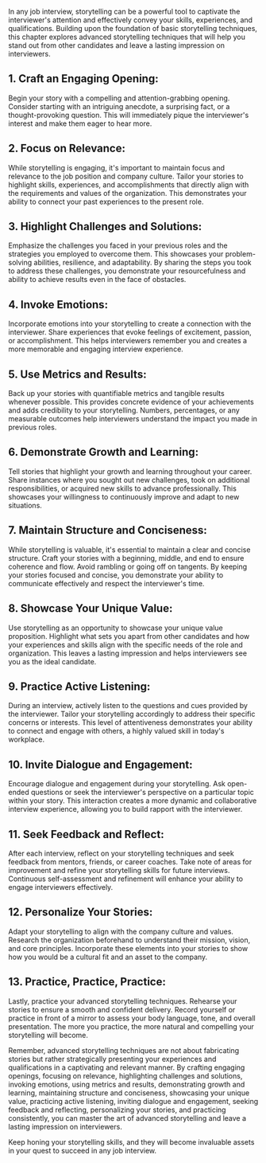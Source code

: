 
In any job interview, storytelling can be a powerful tool to captivate the interviewer's attention and effectively convey your skills, experiences, and qualifications. Building upon the foundation of basic storytelling techniques, this chapter explores advanced storytelling techniques that will help you stand out from other candidates and leave a lasting impression on interviewers.

## 1\. **Craft an Engaging Opening**:

Begin your story with a compelling and attention-grabbing opening. Consider starting with an intriguing anecdote, a surprising fact, or a thought-provoking question. This will immediately pique the interviewer's interest and make them eager to hear more.

## 2\. **Focus on Relevance**:

While storytelling is engaging, it's important to maintain focus and relevance to the job position and company culture. Tailor your stories to highlight skills, experiences, and accomplishments that directly align with the requirements and values of the organization. This demonstrates your ability to connect your past experiences to the present role.

## 3\. **Highlight Challenges and Solutions**:

Emphasize the challenges you faced in your previous roles and the strategies you employed to overcome them. This showcases your problem-solving abilities, resilience, and adaptability. By sharing the steps you took to address these challenges, you demonstrate your resourcefulness and ability to achieve results even in the face of obstacles.

## 4\. **Invoke Emotions**:

Incorporate emotions into your storytelling to create a connection with the interviewer. Share experiences that evoke feelings of excitement, passion, or accomplishment. This helps interviewers remember you and creates a more memorable and engaging interview experience.

## 5\. **Use Metrics and Results**:

Back up your stories with quantifiable metrics and tangible results whenever possible. This provides concrete evidence of your achievements and adds credibility to your storytelling. Numbers, percentages, or any measurable outcomes help interviewers understand the impact you made in previous roles.

## 6\. **Demonstrate Growth and Learning**:

Tell stories that highlight your growth and learning throughout your career. Share instances where you sought out new challenges, took on additional responsibilities, or acquired new skills to advance professionally. This showcases your willingness to continuously improve and adapt to new situations.

## 7\. **Maintain Structure and Conciseness**:

While storytelling is valuable, it's essential to maintain a clear and concise structure. Craft your stories with a beginning, middle, and end to ensure coherence and flow. Avoid rambling or going off on tangents. By keeping your stories focused and concise, you demonstrate your ability to communicate effectively and respect the interviewer's time.

## 8\. **Showcase Your Unique Value**:

Use storytelling as an opportunity to showcase your unique value proposition. Highlight what sets you apart from other candidates and how your experiences and skills align with the specific needs of the role and organization. This leaves a lasting impression and helps interviewers see you as the ideal candidate.

## 9\. **Practice Active Listening**:

During an interview, actively listen to the questions and cues provided by the interviewer. Tailor your storytelling accordingly to address their specific concerns or interests. This level of attentiveness demonstrates your ability to connect and engage with others, a highly valued skill in today's workplace.

## 10\. **Invite Dialogue and Engagement**:

Encourage dialogue and engagement during your storytelling. Ask open-ended questions or seek the interviewer's perspective on a particular topic within your story. This interaction creates a more dynamic and collaborative interview experience, allowing you to build rapport with the interviewer.

## 11\. **Seek Feedback and Reflect**:

After each interview, reflect on your storytelling techniques and seek feedback from mentors, friends, or career coaches. Take note of areas for improvement and refine your storytelling skills for future interviews. Continuous self-assessment and refinement will enhance your ability to engage interviewers effectively.

## 12\. **Personalize Your Stories**:

Adapt your storytelling to align with the company culture and values. Research the organization beforehand to understand their mission, vision, and core principles. Incorporate these elements into your stories to show how you would be a cultural fit and an asset to the company.

## 13\. **Practice, Practice, Practice**:

Lastly, practice your advanced storytelling techniques. Rehearse your stories to ensure a smooth and confident delivery. Record yourself or practice in front of a mirror to assess your body language, tone, and overall presentation. The more you practice, the more natural and compelling your storytelling will become.

Remember, advanced storytelling techniques are not about fabricating stories but rather strategically presenting your experiences and qualifications in a captivating and relevant manner. By crafting engaging openings, focusing on relevance, highlighting challenges and solutions, invoking emotions, using metrics and results, demonstrating growth and learning, maintaining structure and conciseness, showcasing your unique value, practicing active listening, inviting dialogue and engagement, seeking feedback and reflecting, personalizing your stories, and practicing consistently, you can master the art of advanced storytelling and leave a lasting impression on interviewers.

Keep honing your storytelling skills, and they will become invaluable assets in your quest to succeed in any job interview.

